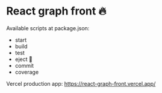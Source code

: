 # React graph front 🔥

Available scripts at package.json:

- start
- build
- test
- eject 👀
- commit
- coverage

Vercel production app: https://react-graph-front.vercel.app/

